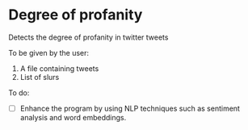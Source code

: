 # Degree of profanity

Detects the degree of profanity in twitter tweets

To be given by the user:
1. A file containing tweets
2. List of slurs

To do:
- [ ] Enhance the program by using NLP techniques such as sentiment analysis and word embeddings.
